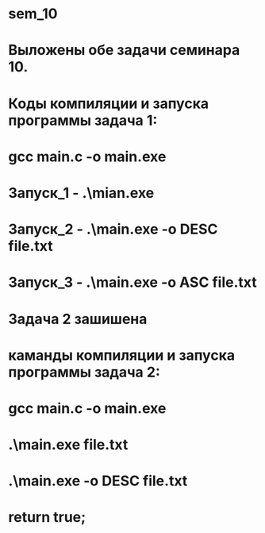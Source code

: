 # sem_10
# Выложены обе задачи семинара 10.
# Коды компиляции и запуска программы задача 1: 
# gcc main.c -o main.exe
# Запуск_1 - .\mian.exe
# Запуск_2 - .\main.exe -o DESC file.txt
# Запуск_3 - .\main.exe -o ASC file.txt
# Задача 2 зашишена
# каманды компиляции и запуска программы задача 2:
# gcc main.c -o main.exe
# .\main.exe file.txt
# .\main.exe -o DESC file.txt 
#
# return true;
